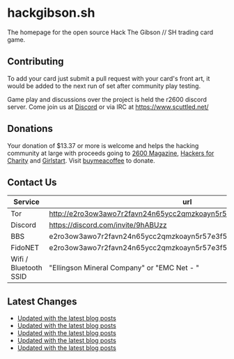 # hackgibson.sh
The homepage for the open source Hack The Gibson // SH trading card game.


## Contributing

To add your card just submit a pull request with your card's front art, it would be added to the next run of set after community play testing.

Game play and discussions over the project is held the r2600 discord server. Come join us at [Discord](https://discord.com/invite/9hABUzz) or via IRC at https://www.scuttled.net/


## Donations

Your donation of $13.37 or more is welcome and helps the hacking community at large with proceeds going to [2600 Magazine](https://2600.com/), [Hackers for Charity](https://hackersforcharity.org) and [Girlstart](https://girlstart.org).  Visit [buymeacoffee](https://www.buymeacoffee.com/hackgibson.sh) to donate.


## Contact Us

Service | url
-|-
Tor | http://e2ro3ow3awo7r2favn24n65ycc2qmzkoayn5r57e3f56nvjwdcgg32ad.onion
Discord | https://discord.com/invite/9hABUzz
BBS | e2ro3ow3awo7r2favn24n65ycc2qmzkoayn5r57e3f56nvjwdcgg32ad.onion:23
FidoNET | e2ro3ow3awo7r2favn24n65ycc2qmzkoayn5r57e3f56nvjwdcgg32ad.onion:24554
Wifi / Bluetooth SSID | "Ellingson Mineral Company" or "EMC Net - <fidonet address>"

## Latest Changes
<!-- BLOG-POST-LIST:START -->
- [Updated with the latest blog posts](https://github.com/DFW2600/hackgibson.sh/commit/2d94d831fadac727a5b822f0f9607f02efda2edf)
- [Updated with the latest blog posts](https://github.com/DFW2600/hackgibson.sh/commit/a47ada28b174bdc96261538868d9d9a055285ae5)
- [Updated with the latest blog posts](https://github.com/DFW2600/hackgibson.sh/commit/3890d5ad0faa73669e18d861a76778e4c1e3d8a2)
- [Updated with the latest blog posts](https://github.com/DFW2600/hackgibson.sh/commit/e4695d0f197caaff674749dd3c22f6daaec7e138)
- [Updated with the latest blog posts](https://github.com/DFW2600/hackgibson.sh/commit/653f7d8e0aced920531c59eb496c6734a5e0df7e)
<!-- BLOG-POST-LIST:END -->
